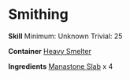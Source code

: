 <!-- TITLE: Manastone Blade -->
<!-- SUBTITLE:  -->
# Smithing
**Skill**
Minimum: Unknown
Trivial: 25

**Container**
[Heavy Smelter](heavy-smelter)

**Ingredients**
[Manastone Slab](manastone-slab) x 4